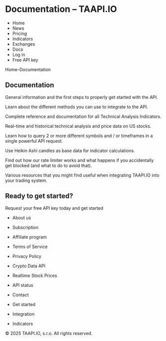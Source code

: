 # Documentation – TAAPI.IO

- Home
- News
- Pricing
- Indicators
- Exchanges
- Docs
- Log in
- Free API key

Home–Documentation


## Documentation
General information and the first steps to properly get started with the API.

Learn about the different methods you can use to integrate to the API.

Complete reference and documentation for all Technical Analysis Indicators.

Real-time and historical technical analysis and price data on US stocks.

Learn how to query 2 or more different symbols and / or timeframes in a single powerful API request.

Use Heikin Ashi candles as base data for indicator calculations.

Find out how our rate limiter works and what happens if you accidentally get blocked (and what to do to avoid that).

Various resources that you might find useful when integrating TAAPI.IO into your trading system.


## Ready to get started?
Request your free API key today and get started

- About us
- Subscription
- Affiliate program
- Terms of Service
- Privacy Policy
- Crypto Data API
- Realtime Stock Prices
- API status
- Contact

- Get started
- Integration
- Indicators

© 2025 TAAPI.IO, s.r.o. All rights reserved.

